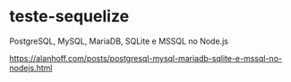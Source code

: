 # teste-sequelize
 PostgreSQL, MySQL, MariaDB, SQLite e MSSQL no Node.js

https://alanhoff.com/posts/postgresql-mysql-mariadb-sqlite-e-mssql-no-nodejs.html
